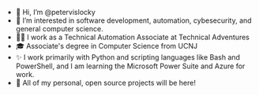 - 👋 Hi, I’m @petervislocky
- 👀 I’m interested in software development, automation, cybesecurity, and general computer science.
- 👨‍💼 I work as a Technical Automation Associate at Technical Adventures
- 🎓 Associate's degree in Computer Science from UCNJ
- ✨ I work primarily with Python and scripting languages like Bash and PowerShell, and I am learning the Microsoft Power Suite and Azure for work.
- 💞️ All of my personal, open source projects will be here!

<!---
petervislocky/petervislocky is a ✨ special ✨ repository because its `README.md` (this file) appears on your GitHub profile.
You can click the Preview link to take a look at your changes.
--->

